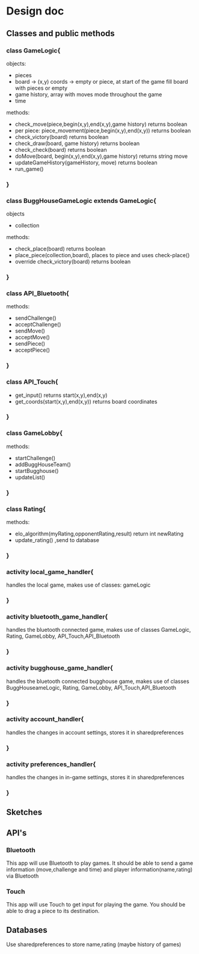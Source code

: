 # Design doc

## Classes and public methods

### class GameLogic{


objects:


- pieces 
- board -> (x,y) coords -> empty or piece, at start of the game fill board with pieces or empty
- game history, array with moves mode throughout the game
- time
 

 methods:
 
 
- check_move(piece,begin(x,y),end(x,y),game history) returns boolean
- per piece: piece_movement(piece,begin(x,y),end(x,y)) returns boolean
- check_victory(board) returns boolean
- check_draw(board, game history) returns boolean
- check_check(board) returns boolean
- doMove(board, begin(x,y),end(x,y),game history) returns string move
- updateGameHistory(gameHistory, move) returns boolean
- run_game()

### }

### class BuggHouseGameLogic extends GameLogic{
objects


- collection


methods:


- check_place(board) returns boolean
- place_piece(collection,board), places to piece and uses check-place()
- override check_victory(board) returns boolean

### }

### class API_Bluetooth{
methods:

- sendChallenge()
- acceptChallenge()
- sendMove()
- acceptMove()
- sendPiece()
- acceptPiece()
 

### }

### class API_Touch{
 - get_input() returns start(x,y),end(x,y)
 - get_coords(start(x,y),end(x,y)) returns board coordinates


### }
### class GameLobby{

methods:

- startChallenge()
- addBuggHouseTeam()
- startBugghouse()
- updateList()
 
### }
### class Rating{


methods:


- elo_algorithm(myRating,opponentRating,result) return int newRating
- update_rating() ,send to database

### }

### activity local_game_handler{
  handles the local game, makes use of classes: gameLogic

### }

### activity bluetooth_game_handler{
  handles the bluetooth connected game, makes use of classes GameLogic, Rating, GameLobby, API_Touch,API_Bluetooth

### }

### activity bugghouse_game_handler{


  handles the bluetooth connected bugghouse game, makes use of classes BuggHouseameLogic, Rating, GameLobby, API_Touch,API_Bluetooth

### }
### activity account_handler{


  handles the changes in account settings, stores it in sharedpreferences
  

### }
### activity preferences_handler{


  handles the changes in in-game settings, stores it in sharedpreferences

### }
## Sketches 

## API's
### Bluetooth
This app will use Bluetooth to play games. It should be able to send a game information (move,challenge and time) and player information(name,rating) via Bluetooth

### Touch


This app will use Touch to get input for playing the game. You should be able to drag a piece to its destination.

## Databases

Use sharedpreferences to store name,rating (maybe history of games)
